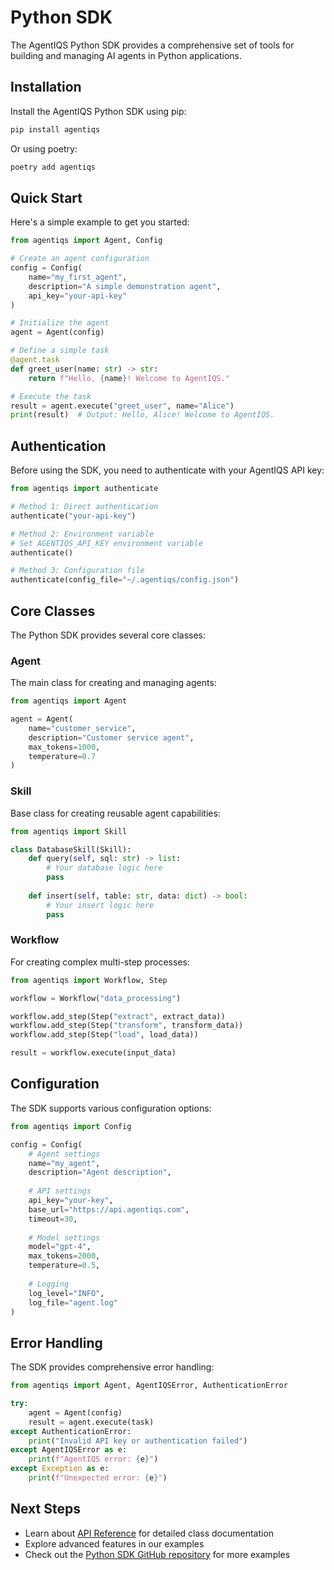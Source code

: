 # Python SDK

The AgentIQS Python SDK provides a comprehensive set of tools for building and managing AI agents in Python applications.

## Installation

Install the AgentIQS Python SDK using pip:

```bash
pip install agentiqs
```

Or using poetry:

```bash
poetry add agentiqs
```

## Quick Start

Here's a simple example to get you started:

```python
from agentiqs import Agent, Config

# Create an agent configuration
config = Config(
    name="my_first_agent",
    description="A simple demonstration agent",
    api_key="your-api-key"
)

# Initialize the agent
agent = Agent(config)

# Define a simple task
@agent.task
def greet_user(name: str) -> str:
    return f"Hello, {name}! Welcome to AgentIQS."

# Execute the task
result = agent.execute("greet_user", name="Alice")
print(result)  # Output: Hello, Alice! Welcome to AgentIQS.
```

## Authentication

Before using the SDK, you need to authenticate with your AgentIQS API key:

```python
from agentiqs import authenticate

# Method 1: Direct authentication
authenticate("your-api-key")

# Method 2: Environment variable
# Set AGENTIQS_API_KEY environment variable
authenticate()

# Method 3: Configuration file
authenticate(config_file="~/.agentiqs/config.json")
```

## Core Classes

The Python SDK provides several core classes:

### Agent

The main class for creating and managing agents:

```python
from agentiqs import Agent

agent = Agent(
    name="customer_service",
    description="Customer service agent",
    max_tokens=1000,
    temperature=0.7
)
```

### Skill

Base class for creating reusable agent capabilities:

```python
from agentiqs import Skill

class DatabaseSkill(Skill):
    def query(self, sql: str) -> list:
        # Your database logic here
        pass
    
    def insert(self, table: str, data: dict) -> bool:
        # Your insert logic here
        pass
```

### Workflow

For creating complex multi-step processes:

```python
from agentiqs import Workflow, Step

workflow = Workflow("data_processing")

workflow.add_step(Step("extract", extract_data))
workflow.add_step(Step("transform", transform_data))
workflow.add_step(Step("load", load_data))

result = workflow.execute(input_data)
```

## Configuration

The SDK supports various configuration options:

```python
from agentiqs import Config

config = Config(
    # Agent settings
    name="my_agent",
    description="Agent description",
    
    # API settings
    api_key="your-key",
    base_url="https://api.agentiqs.com",
    timeout=30,
    
    # Model settings
    model="gpt-4",
    max_tokens=2000,
    temperature=0.5,
    
    # Logging
    log_level="INFO",
    log_file="agent.log"
)
```

## Error Handling

The SDK provides comprehensive error handling:

```python
from agentiqs import Agent, AgentIQSError, AuthenticationError

try:
    agent = Agent(config)
    result = agent.execute(task)
except AuthenticationError:
    print("Invalid API key or authentication failed")
except AgentIQSError as e:
    print(f"AgentIQS error: {e}")
except Exception as e:
    print(f"Unexpected error: {e}")
```

## Next Steps

- Learn about [API Reference](classes) for detailed class documentation
- Explore advanced features in our examples
- Check out the [Python SDK GitHub repository](https://github.com/agentiqs/python-sdk) for more examples
